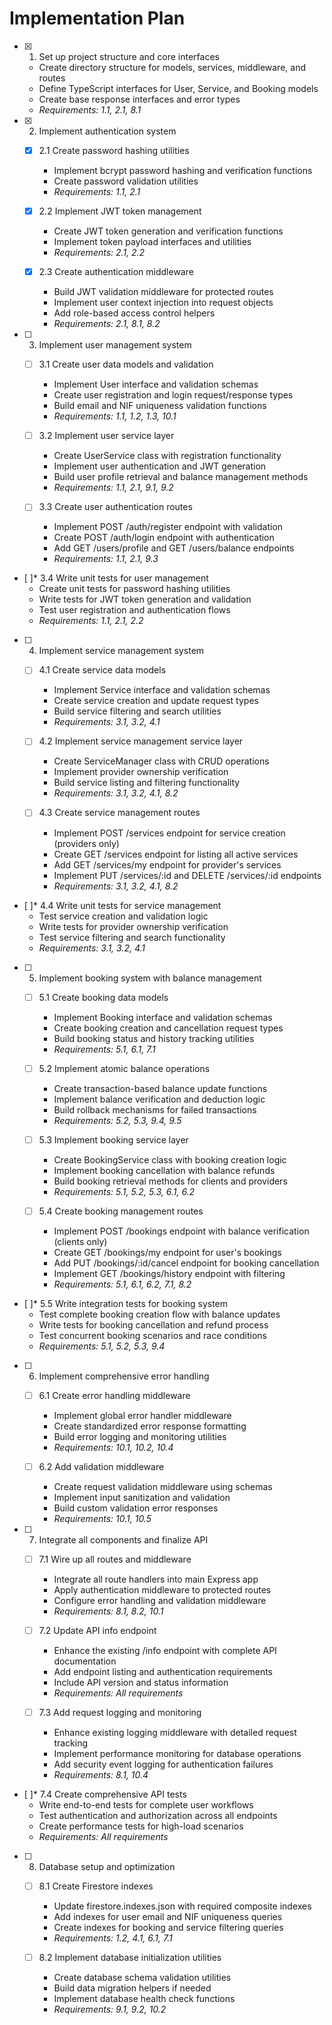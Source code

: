 # Implementation Plan

- [x] 1. Set up project structure and core interfaces





  - Create directory structure for models, services, middleware, and routes
  - Define TypeScript interfaces for User, Service, and Booking models
  - Create base response interfaces and error types
  - _Requirements: 1.1, 2.1, 8.1_

- [x] 2. Implement authentication system





  - [x] 2.1 Create password hashing utilities


    - Implement bcrypt password hashing and verification functions
    - Create password validation utilities
    - _Requirements: 1.1, 2.1_
  
  - [x] 2.2 Implement JWT token management


    - Create JWT token generation and verification functions
    - Implement token payload interfaces and utilities
    - _Requirements: 2.1, 2.2_
  


  - [x] 2.3 Create authentication middleware




    - Build JWT validation middleware for protected routes
    - Implement user context injection into request objects
    - Add role-based access control helpers
    - _Requirements: 2.1, 8.1, 8.2_

- [ ] 3. Implement user management system
  - [ ] 3.1 Create user data models and validation
    - Implement User interface and validation schemas
    - Create user registration and login request/response types
    - Build email and NIF uniqueness validation functions
    - _Requirements: 1.1, 1.2, 1.3, 10.1_
  
  - [ ] 3.2 Implement user service layer
    - Create UserService class with registration functionality
    - Implement user authentication and JWT generation
    - Build user profile retrieval and balance management methods
    - _Requirements: 1.1, 2.1, 9.1, 9.2_
  
  - [ ] 3.3 Create user authentication routes
    - Implement POST /auth/register endpoint with validation
    - Create POST /auth/login endpoint with authentication
    - Add GET /users/profile and GET /users/balance endpoints
    - _Requirements: 1.1, 2.1, 9.3_

- [ ]* 3.4 Write unit tests for user management
  - Create unit tests for password hashing utilities
  - Write tests for JWT token generation and validation
  - Test user registration and authentication flows
  - _Requirements: 1.1, 2.1, 2.2_

- [ ] 4. Implement service management system
  - [ ] 4.1 Create service data models
    - Implement Service interface and validation schemas
    - Create service creation and update request types
    - Build service filtering and search utilities
    - _Requirements: 3.1, 3.2, 4.1_
  
  - [ ] 4.2 Implement service management service layer
    - Create ServiceManager class with CRUD operations
    - Implement provider ownership verification
    - Build service listing and filtering functionality
    - _Requirements: 3.1, 3.2, 4.1, 8.2_
  
  - [ ] 4.3 Create service management routes
    - Implement POST /services endpoint for service creation (providers only)
    - Create GET /services endpoint for listing all active services
    - Add GET /services/my endpoint for provider's services
    - Implement PUT /services/:id and DELETE /services/:id endpoints
    - _Requirements: 3.1, 3.2, 4.1, 8.2_

- [ ]* 4.4 Write unit tests for service management
  - Test service creation and validation logic
  - Write tests for provider ownership verification
  - Test service filtering and search functionality
  - _Requirements: 3.1, 3.2, 4.1_

- [ ] 5. Implement booking system with balance management
  - [ ] 5.1 Create booking data models
    - Implement Booking interface and validation schemas
    - Create booking creation and cancellation request types
    - Build booking status and history tracking utilities
    - _Requirements: 5.1, 6.1, 7.1_
  
  - [ ] 5.2 Implement atomic balance operations
    - Create transaction-based balance update functions
    - Implement balance verification and deduction logic
    - Build rollback mechanisms for failed transactions
    - _Requirements: 5.2, 5.3, 9.4, 9.5_
  
  - [ ] 5.3 Implement booking service layer
    - Create BookingService class with booking creation logic
    - Implement booking cancellation with balance refunds
    - Build booking retrieval methods for clients and providers
    - _Requirements: 5.1, 5.2, 5.3, 6.1, 6.2_
  
  - [ ] 5.4 Create booking management routes
    - Implement POST /bookings endpoint with balance verification (clients only)
    - Create GET /bookings/my endpoint for user's bookings
    - Add PUT /bookings/:id/cancel endpoint for booking cancellation
    - Implement GET /bookings/history endpoint with filtering
    - _Requirements: 5.1, 6.1, 6.2, 7.1, 8.2_

- [ ]* 5.5 Write integration tests for booking system
  - Test complete booking creation flow with balance updates
  - Write tests for booking cancellation and refund process
  - Test concurrent booking scenarios and race conditions
  - _Requirements: 5.1, 5.2, 5.3, 9.4_

- [ ] 6. Implement comprehensive error handling
  - [ ] 6.1 Create error handling middleware
    - Implement global error handler middleware
    - Create standardized error response formatting
    - Build error logging and monitoring utilities
    - _Requirements: 10.1, 10.2, 10.4_
  
  - [ ] 6.2 Add validation middleware
    - Create request validation middleware using schemas
    - Implement input sanitization and validation
    - Build custom validation error responses
    - _Requirements: 10.1, 10.5_

- [ ] 7. Integrate all components and finalize API
  - [ ] 7.1 Wire up all routes and middleware
    - Integrate all route handlers into main Express app
    - Apply authentication middleware to protected routes
    - Configure error handling and validation middleware
    - _Requirements: 8.1, 8.2, 10.1_
  
  - [ ] 7.2 Update API info endpoint
    - Enhance the existing /info endpoint with complete API documentation
    - Add endpoint listing and authentication requirements
    - Include API version and status information
    - _Requirements: All requirements_
  
  - [ ] 7.3 Add request logging and monitoring
    - Enhance existing logging middleware with detailed request tracking
    - Implement performance monitoring for database operations
    - Add security event logging for authentication failures
    - _Requirements: 8.1, 10.4_

- [ ]* 7.4 Create comprehensive API tests
  - Write end-to-end tests for complete user workflows
  - Test authentication and authorization across all endpoints
  - Create performance tests for high-load scenarios
  - _Requirements: All requirements_

- [ ] 8. Database setup and optimization
  - [ ] 8.1 Create Firestore indexes
    - Update firestore.indexes.json with required composite indexes
    - Add indexes for user email and NIF uniqueness queries
    - Create indexes for booking and service filtering queries
    - _Requirements: 1.2, 4.1, 6.1, 7.1_
  
  - [ ] 8.2 Implement database initialization utilities
    - Create database schema validation utilities
    - Build data migration helpers if needed
    - Implement database health check functions
    - _Requirements: 9.1, 9.2, 10.2_